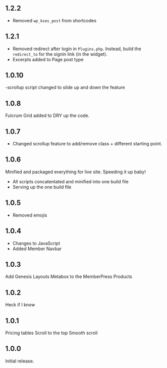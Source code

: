 ## 1.2.2

- Removed `wp_kses_post` from shortcodes

## 1.2.1

- Removed redirect after login in `Plugins.php`.  Instead, build the `redirect_to` for the signin link (in the widget).
- Excerpts added to Page post type

## 1.0.10
-scrollup script changed to slide up and down the feature

## 1.0.8
Fulcrum Grid added to DRY up the code.

## 1.0.7
- Changed scrollup feature to add/remove class + different starting point.

## 1.0.6
Minified and packaged everything for live site. Speeding it up baby!

- All scripts concatentated and minified into one build file
- Serving up the one build file

## 1.0.5
- Removed emojis

## 1.0.4
- Changes to JavaScript
- Added Member Navbar

## 1.0.3
Add Genesis Layouts Metabox to the MemberPress Products

## 1.0.2
Heck if I know

## 1.0.1

Pricing tables
Scroll to the top
Smooth scroll

## 1.0.0

Initial release.